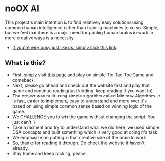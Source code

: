 # noOX AI

This project's main intention is to find relatively easy solutions using common human intelligence rather than training machines to do so. Simple, but we feel that there is a major need for putting human brains to work in more creative ways is a necessity.

* [If you're very busy just like us, simply click this link](https://phanindra-max.github.io/xxx-hurray/):  

## What is this?
* First, simply visit [this page](https://phanindra-max.github.io/xxx-hurray/) and play on simple Tic-Tac-Toe Game and comeback.
* Next, please go ahead and check out the website first and play that game and continue reading(just kidding, keep reading if you want to).
* The project was built using simple algorithm called Minimax Algorithm. It is fast, easier to implement, easy to understand and more over it's based on using simple common sense based on winning logic of the game.
* We CHALLENGE you to win the game without changing the script. You just can't :)
* Take a moment and try to understand what we did here, we used simple DSA concepts and built something which is very good at doing it's task.
* We emphasize on putting in that creative side of the brain to work
* So, thanks for reading it through. Do check the website if haven't already.
* Stay home and keep rocking, peace.

